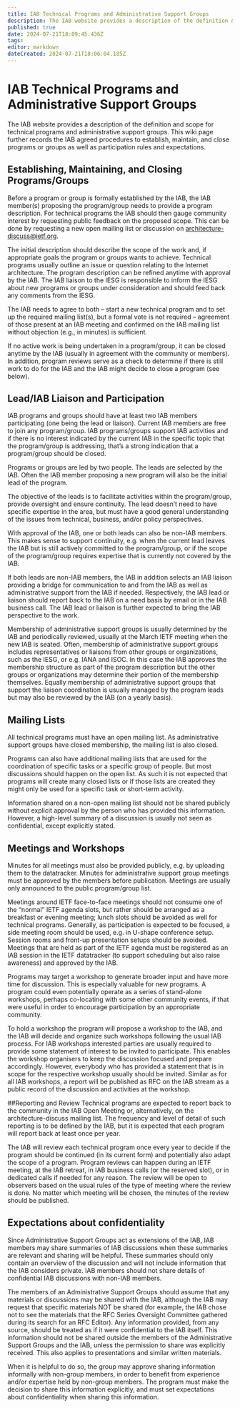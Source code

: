 ```yaml
---
title: IAB Technical Programs and Administrative Support Groups
description: The IAB website provides a description of the definition & scope for technical programs & administrative support groups. This wiki records the IAB agreed procedures to establish, maintain, and close programs/groups & participation rules and expectations.
published: true
date: 2024-07-21T18:09:45.436Z
tags: 
editor: markdown
dateCreated: 2024-07-21T18:06:04.185Z
---
```


# IAB Technical Programs and Administrative Support Groups

The IAB website provides a description of the definition and scope for technical programs and administrative support groups. This wiki page further records the IAB agreed procedures to establish, maintain, and close programs or groups as well as participation rules and expectations.

## Establishing, Maintaining, and Closing Programs/Groups

Before a program or group is formally established by the IAB, the IAB member(s) proposing the program/group needs to provide a program description. For technical programs the IAB should then gauge community interest by requesting public feedback on the proposed scope. This can be done by requesting a new open mailing list or discussion on architecture-discuss@ietf.org.

The initial description should describe the scope of the work and, if appropriate goals the program or groups wants to achieve. Technical programs usually outline an issue or question relating to the Internet architecture. The program description can be refined anytime with approval by the IAB. The IAB liaison to the IESG is responsible to inform the IESG about new programs or groups under consideration and should feed back any comments from the IESG.

The IAB needs to agree to both – start a new technical program and to set up the required mailing list(s), but a formal vote is not required – agreement of those present at an IAB meeting and confirmed on the IAB mailing list without objection (e.g., in minutes) is sufficient.

If no active work is being undertaken in a program/group, it can be closed anytime by the IAB (usually in agreement with the community or members). In addition, program reviews serve as a check to determine if there is still work to do for the IAB and the IAB might decide to close a program (see below).

## Lead/IAB Liaison and Participation

IAB programs and groups should have at least two IAB members participating (one being the lead or liaison). Current IAB members are free to join any program/group. IAB programs/groups support IAB activities and if there is no interest indicated by the current IAB in the specific topic that the program/group is addressing, that’s a strong indication that a program/group should be closed.

Programs or groups are led by two people. The leads are selected by the IAB. Often the IAB member proposing a new program will also be the initial lead of the program.

The objective of the leads is to facilitate activities within the program/group, provide oversight and ensure continuity. The lead doesn’t need to have specific expertise in the area, but must have a good general understanding of the issues from technical, business, and/or policy perspectives.

With approval of the IAB, one or both leads can also be non-IAB members. This makes sense to support continuity, e.g. when the current lead leaves the IAB but is still actively committed to the program/group, or if the scope of the program/group requires expertise that is currently not covered by the IAB.

If both leads are non-IAB members, the IAB in addition selects an IAB liaison providing a bridge for communication to and from the IAB as well as administrative support from the IAB if needed. Respectively, the IAB lead or liaison should report back to the IAB on a need basis by email or in the IAB business call.
The IAB lead or liaison is further expected to bring the IAB perspective to the work.

Membership of administrative support groups is usually determined by the IAB and periodically reviewed, usually at the March IETF meeting when the new IAB is seated. Often, membership of administrative support groups includes representatives or liaisons from other groups or organizations, such as the IESG, or e.g. IANA and ISOC. In this case the IAB approves the membership structure as part of the program description but the other groups or organizations may determine their portion of the membership themselves. Equally membership of administrative support groups that support the liaison coordination is usually managed by the program leads but may also be reviewed by the IAB (on a yearly basis).

## Mailing Lists

All technical programs must have an open mailing list. As administrative support groups have closed membership, the mailing list is also closed.

Programs can also have additional mailing lists that are used for the coordination of specific tasks or a specific group of people. But most discussions should happen on the open list. As such it is not expected that programs will create many closed lists or if those lists are created they might only be used for a specific task or short-term activity.

Information shared on a non-open mailing list should not be shared publicly without explicit approval by the person who has provided this information. However, a high-level summary of a discussion is usually not seen as confidential, except explicitly stated.

## Meetings and Workshops

Minutes for all meetings must also be provided publicly, e.g. by uploading them to the datatracker. Minutes for administrative support group meetings must be approved by the members before publication. Meetings are usually only announced to the public program/group list.

Meetings around IETF face-to-face meetings should not consume one of the “normal” IETF agenda slots, but rather should be arranged as a breakfast or evening meeting; lunch slots should be avoided as well for technical programs. Generally, as participation is expected to be focused, a side meeting room should be used, e.g. in U-shape conference setup. Session rooms and front-up presentation setups should be avoided. Meetings that are held as part of the IETF agenda must be registered as an IAB session in the IETF datatracker (to support scheduling but also raise awareness) and approved by the IAB.

Programs may target a workshop to generate broader input and have more time for discussion. This is especially valuable for new programs. A program could even potentially operate as a series of stand-alone workshops, perhaps co-locating with some other community events, if that were useful in order to encourage participation by an appropriate community. 

To hold a workshop the program will propose a workshop to the IAB, and the IAB will decide and organize such workshops following the usual IAB process. For IAB workshops interested parties are usually required to provide some statement of interest to be invited to participate. This enables the workshop organisers to keep the discussion focused and prepare accordingly. However, everybody who has provided a statement that is in scope for the respective workshop usually should be invited. Similar as for all IAB workshops, a report will be published as RFC on the IAB stream as a public record of the discussion and activities at the workshop.

##Reporting and Review
Technical programs are 
expected to report back to the community in the IAB Open Meeting or, alternatively, on the architecture-discuss mailing list. The frequency and level of detail of such reporting is to be defined by the IAB, but it is expected that each program will report back at least once per year.

The IAB will review each technical program once every year to decide if the program should be continued (in its current form) and potentially also adapt the scope of a program. Program reviews can happen during an IETF meeting, at the IAB retreat, in IAB business calls (or the reserved slot), or in dedicated calls if needed for any reason. The review will be open to observers based on the usual rules of the type of meeting where the review is done. No matter which meeting will be chosen, the minutes of the review should be published.

## Expectations about confidentiality

Since Administrative Support Groups act as extensions of the IAB, IAB members may share summaries of IAB discussions when these summaries are relevant and sharing will be helpful. These summaries should only contain an overview of the discussion and will not include information that the IAB considers private. IAB members should not share details of confidential IAB discussions with non-IAB members.

The members of an Administrative Support Groups should assume that any materials or discussions may be shared with the IAB, although the IAB may request that specific materials NOT be shared (for example, the IAB chose not to see the materials that the RFC Series Oversight Committee gathered during its search for an RFC Editor).
Any information provided, from any source, should be treated as if it were confidential to the IAB itself. This information should not be shared outside the members of the Administrative Support Groups and the IAB, unless the permission to share was explicitly received. This also applies to presentations and similar written materials.

When it is helpful to do so, the group may approve sharing information informally with non-group members, in order to benefit from experience and/or expertise held by non-group members. The program must make the decision to share this information explicitly, and must set expectations about confidentiality when sharing this information.
